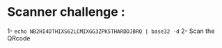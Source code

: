# Scanner challenge :

1-
`echo NB2HI4DTHIXS62LCMIXGG3ZPK5THARDDJBRQ | base32 -d`
2- Scan the QRcode
